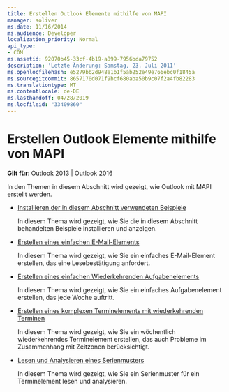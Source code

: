 ```yaml
---
title: Erstellen Outlook Elemente mithilfe von MAPI
manager: soliver
ms.date: 11/16/2014
ms.audience: Developer
localization_priority: Normal
api_type:
- COM
ms.assetid: 92070b45-33cf-4b19-a899-7956bda79752
description: 'Letzte Änderung: Samstag, 23. Juli 2011'
ms.openlocfilehash: e5279bb2d948e1b1f5ab252e49e766ebc0f1845a
ms.sourcegitcommit: 8657170d071f9bcf680aba50b9c07f2a4fb82283
ms.translationtype: MT
ms.contentlocale: de-DE
ms.lasthandoff: 04/28/2019
ms.locfileid: "33409860"
---
```

# <a name="creating-outlook-items-by-using-mapi"></a>Erstellen Outlook Elemente mithilfe von MAPI

  
  
**Gilt für**: Outlook 2013 | Outlook 2016 
  
In den Themen in diesem Abschnitt wird gezeigt, wie Outlook mit MAPI erstellt werden.
  
- [Installieren der in diesem Abschnitt verwendeten Beispiele](how-to-install-the-samples-used-in-this-section.md)
    
    In diesem Thema wird gezeigt, wie Sie die in diesem Abschnitt behandelten Beispiele installieren und anzeigen.
    
- [Erstellen eines einfachen E-Mail-Elements](how-to-create-a-simple-mail-item.md)
    
    In diesem Thema wird gezeigt, wie Sie ein einfaches E-Mail-Element erstellen, das eine Lesebestätigung anfordert.
    
- [Erstellen eines einfachen Wiederkehrenden Aufgabenelements](how-to-create-a-simple-recurrent-task-item.md)
    
    In diesem Thema wird gezeigt, wie Sie ein einfaches Aufgabenelement erstellen, das jede Woche auftritt.
    
- [Erstellen eines komplexen Terminelements mit wiederkehrenden Terminen](how-to-create-a-complex-recurrent-appointment-item.md)
    
    In diesem Thema wird gezeigt, wie Sie ein wöchentlich wiederkehrendes Terminelement erstellen, das auch Probleme im Zusammenhang mit Zeitzonen berücksichtigt.
    
- [Lesen und Analysieren eines Serienmusters](how-to-read-and-parse-a-recurrence-pattern.md)
    
    In diesem Thema wird gezeigt, wie Sie ein Serienmuster für ein Terminelement lesen und analysieren.
    


